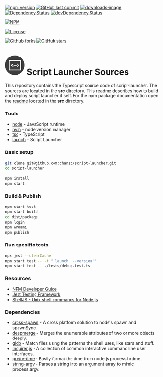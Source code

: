 [![npm version](https://badge.fury.io/js/script-launcher.svg)](https://www.npmjs.com/package/script-launcher)
[![GitHub last commit](https://img.shields.io/github/last-commit/chanzo/script-launcher.svg?maxAge=2400)](#)
[![downloads-image](https://img.shields.io/npm/dm/script-launcher.svg)](https://www.npmjs.com/package/script-launcher)
[![Dependency Status](https://david-dm.org/chanzo/script-launcher.svg)](https://david-dm.org/chanzo/script-launcher) 
[![devDependency Status](https://david-dm.org/chanzo/script-launcher/dev-status.svg)](https://david-dm.org/chanzo/script-launcher?type=dev) 

[![NPM](https://nodei.co/npm/script-launcher.png?compact=false)](https://www.npmjs.com/package/script-launcher)

[![License](https://img.shields.io/npm/l/script-launcher.svg)](/LICENSE) 

[![GitHub forks](https://img.shields.io/github/forks/chanzo/script-launcher.svg?style=social&label=Fork)](https://github.com/chanzo/script-launcher/fork)
[![GitHub stars](https://img.shields.io/github/stars/chanzo/script-launcher.svg?style=social&label=Star)](https://github.com/chanzo/script-launcher) 

# ![Logo](docs/readme-logo.png) Script Launcher Sources

This repository contains the Typescript source code of script-launcher. The sources are located in the **src** directory.
This readme describes how to build and deploy script launcher it self. For the npm package documentation open
the [readme](src/README.md) located in the **src** directory.

### Tools
* [node](https://nodejs.org/en/) - JavaScript runtime
* [nvm](https://github.com/creationix/nvm) - node version manager
* [tsc](https://www.typescriptlang.org/) - TypeScript
* [launch](https://www.npmjs.com/package/script-launcher) - Script Launcher

### Basic setup
``` bash
git clone git@github.com:chanzo/script-launcher.git
cd script-launcher

npm install
npm start
```

### Build & Publish
``` bash
npm start test
npm start build
cd dist/package
npm login
npm whoami
npm publish
```

### Run spesific tests
``` bash
npx jest --clearCache
npm start test -- -t "'launch  --version'"
npm start test -- ./tests/debug.test.ts
```

### Resources
* [NPM Developer Guide](https://docs.npmjs.com/misc/developers#before-publishing-make-sure-your-package-installs-and-works)
* [Jest Testing Framework](https://jestjs.io/)
* [ShellJS - Unix shell commands for Node.js](https://www.npmjs.com/package/shelljs)

### Dependencies 
* [cross-spawn](https://www.npmjs.com/package/cross-spawn) - A cross platform solution to node's spawn and spawnSync.            
* [deepmerge](https://www.npmjs.com/package/deepmerge) - Merges the enumerable attributes of two or more objects deeply.     
* [glob](https://www.npmjs.com/package/glob) - Match files using the patterns the shell uses, like stars and stuff.
* [Inquirer.js](https://www.npmjs.com/package/inquirer) - A collection of common interactive command line user interfaces.    
* [pretty-time](https://www.npmjs.com/package/pretty-time) - Easily format the time from node.js process.hrtime.
* [string-argv](https://www.npmjs.com/package/string-argv) - Parses a string into an argument array to mimic process.argv.       
